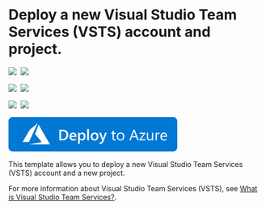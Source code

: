 # Deploy a new Visual Studio Team Services (VSTS) account and project.

<IMG SRC="https://azurequickstartsservice.blob.core.windows.net/badges/101-visual-studio-team-services-project-create/PublicLastTestDate.svg" />&nbsp;
<IMG SRC="https://azurequickstartsservice.blob.core.windows.net/badges/101-visual-studio-team-services-project-create/PublicDeployment.svg" />&nbsp;

<IMG SRC="https://azurequickstartsservice.blob.core.windows.net/badges/101-visual-studio-team-services-project-create/FairfaxLastTestDate.svg" />&nbsp;
<IMG SRC="https://azurequickstartsservice.blob.core.windows.net/badges/101-visual-studio-team-services-project-create/FairfaxDeployment.svg" />&nbsp;

<IMG SRC="https://azurequickstartsservice.blob.core.windows.net/badges/101-visual-studio-team-services-project-create/BestPracticeResult.svg" />&nbsp;
<IMG SRC="https://azurequickstartsservice.blob.core.windows.net/badges/101-visual-studio-team-services-project-create/CredScanResult.svg" />&nbsp;

<a href="https://portal.azure.com/#create/Microsoft.Template/uri/https%3A%2F%2Fraw.githubusercontent.com%2Fazure%2Fazure-quickstart-templates%2Fmaster%2F101-visual-studio-team-services-project-create%2Fazuredeploy.json" target="_blank">
    <img src="https://raw.githubusercontent.com/Azure/azure-quickstart-templates/master/1-CONTRIBUTION-GUIDE/images/deploytoazure.svg?sanitize=true"/>
</a>

This template allows you to deploy a new Visual Studio Team Services (VSTS) account and a new project.

For more information about Visual Studio Team Services (VSTS), see [What is Visual Studio Team Services?](https://www.visualstudio.com/team-services/).

